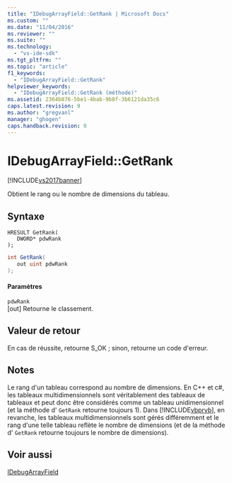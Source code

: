 ```yaml
---
title: "IDebugArrayField::GetRank | Microsoft Docs"
ms.custom: ""
ms.date: "11/04/2016"
ms.reviewer: ""
ms.suite: ""
ms.technology: 
  - "vs-ide-sdk"
ms.tgt_pltfrm: ""
ms.topic: "article"
f1_keywords: 
  - "IDebugArrayField::GetRank"
helpviewer_keywords: 
  - "IDebugArrayField::GetRank (méthode)"
ms.assetid: 2364b876-5be1-4bab-9b8f-3b6121da35c6
caps.latest.revision: 9
ms.author: "gregvanl"
manager: "ghogen"
caps.handback.revision: 9
---
```

# IDebugArrayField::GetRank
[!INCLUDE[vs2017banner](../../../code-quality/includes/vs2017banner.md)]

Obtient le rang ou le nombre de dimensions du tableau.  
  
## Syntaxe  
  
```cpp#  
HRESULT GetRank(   
   DWORD* pdwRank  
);  
```  
  
```c#  
int GetRank(  
   out uint pdwRank  
);  
```  
  
#### Paramètres  
 `pdwRank`  
 \[out\]  Retourne le classement.  
  
## Valeur de retour  
 En cas de réussite, retourne S\_OK ; sinon, retourne un code d'erreur.  
  
## Notes  
 Le rang d'un tableau correspond au nombre de dimensions.  En C\+\+ et c\#, les tableaux multidimensionnels sont véritablement des tableaux de tableaux et peut donc être considérés comme un tableau unidimensionnel \(et la méthode d' `GetRank` retourne toujours 1\).  Dans [!INCLUDE[vbprvb](../../../code-quality/includes/vbprvb_md.md)], en revanche, les tableaux multidimensionnels sont gérés différemment et le rang d'une telle tableau reflète le nombre de dimensions \(et de la méthode d' `GetRank` retourne toujours le nombre de dimensions\).  
  
## Voir aussi  
 [IDebugArrayField](../../../extensibility/debugger/reference/idebugarrayfield.md)